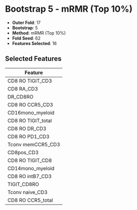 # Bootstrap 5 - mRMR (Top 10%)

- **Outer Fold**: 17
- **Bootstrap**: 5
- **Method**: mRMR (Top 10%)
- **Fold Seed**: 62
- **Features Selected**: 16

## Selected Features

| Feature |
|---------|
| CD8 RO TIGIT_CD3 |
| CD8 RA_CD3 |
| DR_CD8RO |
| CD8 RO CCR5_CD3 |
| CD16mono_myeloid |
| CD8 RO TIGIT_total |
| CD8 RO DR_CD3 |
| CD8 RO PD1_CD3 |
| Tconv memCCR5_CD3 |
| CD8pos_CD3 |
| CD8 RO TIGIT_CD8 |
| CD14mono_myeloid |
| CD8 RO intB7_CD3 |
| TIGIT_CD8RO |
| Tconv naive_CD3 |
| CD8 RO CCR5_total |
